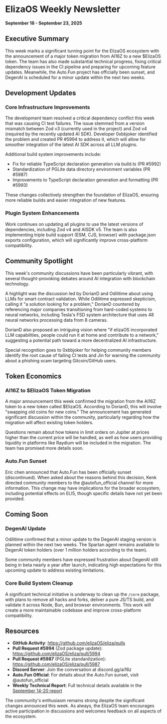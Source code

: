 # ElizaOS Weekly Newsletter
**September 16 - September 23, 2025**

## Executive Summary

This week marks a significant turning point for the ElizaOS ecosystem with the announcement of a major token migration from AI16Z to a new $ElizaOS token. The team has also made substantial technical progress, fixing critical dependency issues in the CI pipeline and preparing for upcoming feature updates. Meanwhile, the Auto.Fun project has officially been sunset, and DegenAI is scheduled for a minor update within the next two weeks.

## Development Updates

### Core Infrastructure Improvements

The development team resolved a critical dependency conflict this week that was causing CI test failures. The issue stemmed from a version mismatch between Zod v3 (currently used in the project) and Zod v4 (required by the recently updated AI SDK). Developer 0xbbjoker identified the problem and created PR #5994 to address it, which will allow for smoother integration of the latest AI SDK across all LLM plugins.

Additional build system improvements include:

- Fix for reliable TypeScript declaration generation via build.ts (PR #5992)
- Standardization of PGLite data directory environment variables (PR #5987)
- Improvements to TypeScript declaration generation and formatting (PR #5993)

These changes collectively strengthen the foundation of ElizaOS, ensuring more reliable builds and easier integration of new features.

### Plugin System Enhancements

Work continues on updating all plugins to use the latest versions of dependencies, including Zod v4 and AISDK v5. The team is also implementing triple build support (ESM, CJS, browser) with package.json exports configuration, which will significantly improve cross-platform compatibility.

## Community Spotlight

This week's community discussions have been particularly vibrant, with several thought-provoking debates around AI integration with blockchain technology.

A highlight was the discussion led by DorianD and Odilitime about using LLMs for smart contract validation. While Odilitime expressed skepticism, calling it "a solution looking for a problem," DorianD countered by referencing major companies transitioning from hard-coded systems to neural networks, including Tesla's FSD system architecture that uses 48 neural networks processing data from 8 cameras.

DorianD also proposed an intriguing vision where "if elizaOS incorporated LLM capabilities, people could run it at home and contribute to a network," suggesting a potential path toward a more decentralized AI infrastructure.

Special recognition goes to 0xbbjoker for helping community members identify the root cause of failing CI tests and Jin for warning the community about a phishing scam targeting Gitcoin/GitHub users.

## Token Economics

### AI16Z to $ElizaOS Token Migration

A major announcement this week confirmed the migration from the AI16Z token to a new token called $ElizaOS. According to DorianD, this will involve "swapping old coins for new coins." The announcement has generated significant discussion within the community, particularly regarding how the migration will affect existing token holders.

Questions remain about how tokens in limit orders on Jupiter at prices higher than the current price will be handled, as well as how users providing liquidity in platforms like Raydium will be included in the migration. The team has promised more details soon.

### Auto.Fun Sunset

Eric chen announced that Auto.Fun has been officially sunset (discontinued). When asked about the reasons behind this decision, Kenk directed community members to the @autofun_official channel for more information. This change may have implications for the broader ecosystem, including potential effects on ELI5, though specific details have not yet been provided.

## Coming Soon

### DegenAI Update

Odilitime confirmed that a minor update to the DegenAI staging version is planned within the next two weeks. The Spartan agent remains available to DegenAI token holders (over 1 million holders according to the team).

Some community members have expressed frustration about DegenAI still being in beta nearly a year after launch, indicating high expectations for this upcoming update to address existing limitations.

### Core Build System Cleanup

A significant technical initiative is underway to clean up the `/core` package, with plans to remove all hacks and forks, deliver a pure JS/TS build, and validate it across Node, Bun, and browser environments. This work will create a more maintainable codebase and improve cross-platform compatibility.

## Resources

- **GitHub Activity**: https://github.com/elizaOS/eliza/pulls
- **Pull Request #5994** (Zod package update): https://github.com/elizaOS/eliza/pull/5994
- **Pull Request #5987** (PGLite standardization): https://github.com/elizaOS/eliza/pull/5987
- **Discord Server**: Join the conversation at discord.gg/ai16z
- **Auto.Fun Official**: For details about the Auto.Fun sunset, visit @autofun_official
- **Weekly Technical Report**: Full technical details available in the [September 14-20 report](https://github.com/elizaOS/eliza/blob/main/docs/weekly/2025-09-14.md)

The community's enthusiasm remains strong despite the significant changes announced this week. As always, the ElizaOS team encourages active participation in discussions and welcomes feedback on all aspects of the ecosystem.